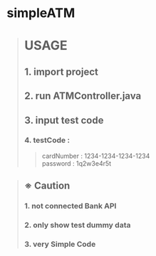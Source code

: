 # simpleATM

> # USAGE
>
> ## 1. import project
>
> ## 2. run ATMController.java
>
> ## 3. input test code
>
> ### 4. testCode :
>
> > cardNumber : 1234-1234-1234-1234  
> > password : 1q2w3e4r5t

> ## ※ Caution
>
> ### 1. not connected Bank API
>
> ### 2. only show test dummy data
>
> ### 3. very Simple Code

